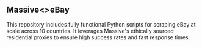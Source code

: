 ## Massive<>eBay

This repository includes fully functional Python scripts for scraping eBay at scale across 10 countries. It leverages Massive's ethically sourced residential proxies to ensure high success rates and fast response times.

